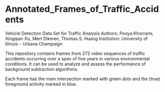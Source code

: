 Annotated_Frames_of_Traffic_Accidents
===============================================

Vehicle Detection Data Set for Traffic Analysis
Authors: Pooya Khorrami, Xingqian Xu, Mert Dikmen, Thomas S. Huang
Institution: University of Illinois - Urbana Champaign


This repository contains frames from 272 video sequences of traffic accidents occurring over a span of five years in various environmental conditions. It can be used to analyze and assess the performance of background subtraction algorithms.

Each frame has the main intersection marked with green dots and the (true) foreground activity marked in blue.
